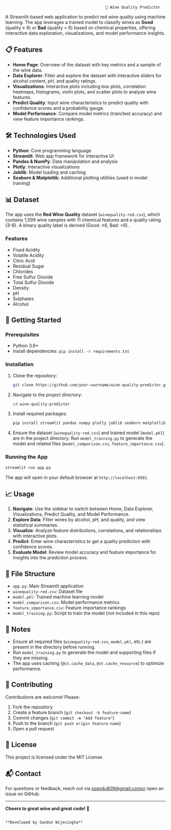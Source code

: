                                                 🍷 Wine Quality Predictor

A Streamlit-based web application to predict red wine quality using machine learning. The app leverages a trained model to classify wines as **Good** (quality ≥ 6) or **Bad** (quality &lt; 6) based on chemical properties, offering interactive data exploration, visualizations, and model performance insights.

## 📋 Features

- **Home Page**: Overview of the dataset with key metrics and a sample of the wine data.
- **Data Explorer**: Filter and explore the dataset with interactive sliders for alcohol content, pH, and quality ratings.
- **Visualizations**: Interactive plots including box plots, correlation heatmaps, histograms, violin plots, and scatter plots to analyze wine features.
- **Predict Quality**: Input wine characteristics to predict quality with confidence scores and a probability gauge.
- **Model Performance**: Compare model metrics (train/test accuracy) and view feature importance rankings.

## 🛠️ Technologies Used

- **Python**: Core programming language
- **Streamlit**: Web app framework for interactive UI
- **Pandas & NumPy**: Data manipulation and analysis
- **Plotly**: Interactive visualizations
- **Joblib**: Model loading and caching
- **Seaborn & Matplotlib**: Additional plotting utilities (used in model training)

## 📊 Dataset

The app uses the **Red Wine Quality** dataset (`winequality-red.csv`), which contains 1,599 wine samples with 11 chemical features and a quality rating (3–8). A binary quality label is derived (Good: ≥6, Bad: &lt;6).

### Features

- Fixed Acidity
- Volatile Acidity
- Citric Acid
- Residual Sugar
- Chlorides
- Free Sulfur Dioxide
- Total Sulfur Dioxide
- Density
- pH
- Sulphates
- Alcohol

## 🚀 Getting Started

### Prerequisites

- Python 3.8+
- Install dependencies: `pip install -r requirements.txt`

### Installation

1. Clone the repository:

   ```bash
   git clone https://github.com/your-username/wine-quality-predictor.git
   ```
2. Navigate to the project directory:

   ```bash
   cd wine-quality-predictor
   ```
3. Install required packages:

   ```bash
   pip install streamlit pandas numpy plotly joblib seaborn matplotlib
   ```
4. Ensure the dataset (`winequality-red.csv`) and trained model (`model.pkl`) are in the project directory. Run `model_training.py` to generate the model and related files (`model_comparison.csv`, `feature_importance.csv`).

### Running the App

```bash
streamlit run app.py
```

The app will open in your default browser at `http://localhost:8501`.

## 📈 Usage

1. **Navigate**: Use the sidebar to switch between Home, Data Explorer, Visualizations, Predict Quality, and Model Performance.
2. **Explore Data**: Filter wines by alcohol, pH, and quality, and view statistical summaries.
3. **Visualize**: Analyze feature distributions, correlations, and relationships with interactive plots.
4. **Predict**: Enter wine characteristics to get a quality prediction with confidence scores.
5. **Evaluate Model**: Review model accuracy and feature importance for insights into the prediction process.

## 📂 File Structure

- `app.py`: Main Streamlit application
- `winequality-red.csv`: Dataset file
- `model.pkl`: Trained machine learning model
- `model_comparison.csv`: Model performance metrics
- `feature_importance.csv`: Feature importance rankings
- `model_training.py`: Script to train the model (not included in this repo)

## 🛑 Notes

- Ensure all required files (`winequality-red.csv`, `model.pkl`, etc.) are present in the directory before running.
- Run `model_training.py` to generate the model and supporting files if they are missing.
- The app uses caching (`@st.cache_data`, `@st.cache_resource`) to optimize performance.

## 🤝 Contributing

Contributions are welcome! Please:

1. Fork the repository
2. Create a feature branch (`git checkout -b feature-name`)
3. Commit changes (`git commit -m "Add feature"`)
4. Push to the branch (`git push origin feature-name`)
5. Open a pull request

## 📜 License

This project is licensed under the MIT License.

## 📬 Contact

For questions or feedback, reach out via ssandu809@gmail.comor open an issue on GitHub.

---

**Cheers to great wine and great code! 🍷**

                                                                         **Developed by Sandun Wijesingha**